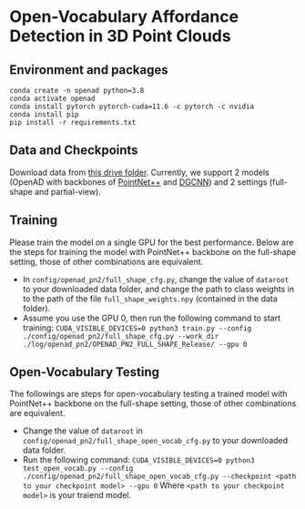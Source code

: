 # Open-Vocabulary Affordance Detection in 3D Point Clouds

## Environment and packages

```
conda create -n openad python=3.8
conda activate openad
conda install pytorch pytorch-cuda=11.6 -c pytorch -c nvidia
conda install pip
pip install -r requirements.txt
```

## Data and Checkpoints
Download data from [this drive folder](https://drive.google.com/drive/folders/1f-_V_iA6POMYlBe2byuplJfdKmV72BHu?usp=sharing).
Currently, we support 2 models (OpenAD with backbones of [PointNet++](https://proceedings.neurips.cc/paper/2017/file/d8bf84be3800d12f74d8b05e9b89836f-Paper.pdf) and [DGCNN](https://dl.acm.org/doi/pdf/10.1145/3326362)) and 2 settings (full-shape and partial-view).

## Training
Please train the model on a single GPU for the best performance. Below are the steps for training the model with PointNet++ backbone on the full-shape setting, those of other combinations are equivalent.

* In ```config/openad_pn2/full_shape_cfg.py```, change the value of ```dataroot``` to your downloaded data folder, and change the path to class weights in to the path of the file ```full_shape_weights.npy``` (contained in the data folder).
* Assume you use the GPU 0, then run the following command to start training:
        ```
        CUDA_VISIBLE_DEVICES=0 python3 train.py --config ./config/openad_pn2/full_shape_cfg.py --work_dir ./log/openad_pn2/OPENAD_PN2_FULL_SHAPE_Release/ --gpu 0
        ```

## Open-Vocabulary Testing
The followings are steps for open-vocabulary testing a trained model with PointNet++ backbone on the full-shape setting, those of other combinations are equivalent.

* Change the value of ```dataroot``` in ```config/openad_pn2/full_shape_open_vocab_cfg.py``` to your downloaded data folder.
* Run the following command:
        ```
        CUDA_VISIBLE_DEVICES=0 python3 test_open_vocab.py --config ./config/openad_pn2/full_shape_open_vocab_cfg.py --checkpoint <path to your checkpoint model> --gpu 0
        ```
Where ```<path to your checkpoint model>``` is your traiend model.

